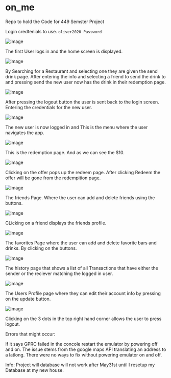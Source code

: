 # on_me
Repo to hold the Code for 449 Semster Project

Login credtenials to use. 
`oliver2020
Password`

![image](https://user-images.githubusercontent.com/27305718/81503861-954aed80-92ab-11ea-8c33-e3b64437c549.png)

The first User logs in and the home screen is displayed.

![image](https://user-images.githubusercontent.com/27305718/81503902-ccb99a00-92ab-11ea-896e-094ffff18674.png)

By Searching for a Restaurant and selecting one they are given the send drink page. After entering the info and selecting a friend to send the drink to and pressing send the new user now has the drink in their redemption page.

![image](https://user-images.githubusercontent.com/27305718/81503917-e2c75a80-92ab-11ea-9b90-7806e91889ab.png)

After pressing the logout button the user is sent back to the login screen. Entering the credentials for the new user. 

![image](https://user-images.githubusercontent.com/27305718/81503991-76009000-92ac-11ea-8a2a-d7c52c6b1ead.png)

The new user is now logged in and This is the menu where the user navigates the app. 

![image](https://user-images.githubusercontent.com/27305718/81503981-5e290c00-92ac-11ea-836b-8e0c3d80c79a.png)

This is the redemption page. And as we can see the $10.

![image](https://user-images.githubusercontent.com/27305718/81504103-0b9c1f80-92ad-11ea-8264-9ed75452a147.png)

Clicking on the offer pops up the redeem page. After clicking Redeem the offer will be gone from the redempition page.

![image](https://user-images.githubusercontent.com/27305718/81504154-43a36280-92ad-11ea-9a93-4564b0398dbf.png)

The friends Page. Where the user can add and delete friends using the buttons. 

![image](https://user-images.githubusercontent.com/27305718/81504194-7ea59600-92ad-11ea-95f1-8d3a639ca6d3.png)

CLicking on a friend displays the friends profile. 

![image](https://user-images.githubusercontent.com/27305718/81504216-97ae4700-92ad-11ea-9b62-e10a0a1622e9.png)

The favorites Page where the user can add and delete favorite bars and drinks. By clicking on the buttons.

![image](https://user-images.githubusercontent.com/27305718/81504288-04c1dc80-92ae-11ea-8180-dc172517b409.png)

The history page that shows a list of all Transactions that have either the sender or the reciever matching the logged in user.

![image](https://user-images.githubusercontent.com/27305718/81504346-42266a00-92ae-11ea-9651-1991545752bb.png)

The Users Profile page where they can edit their account info by pressing on the update button. 

![image](https://user-images.githubusercontent.com/27305718/81504817-08a32e00-92b1-11ea-962b-cf0f1429e5c6.png)

Clicking on the 3 dots in the top right hand corner allows the user to press logout. 

Errors that might occur: 

If it says GPRC failed in the concole restart the emulator by powering off and on. The issue stems from the google maps API translating an address to a latlong.  There were no ways to fix without powering emulator on and off. 

Info: Project will database will not work after May31st until I resetup my Database at my new house. 
